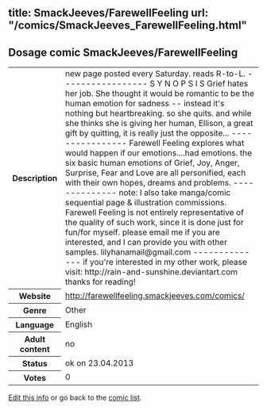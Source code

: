 title: SmackJeeves/FarewellFeeling
url: "/comics/SmackJeeves_FarewellFeeling.html"
---
Dosage comic SmackJeeves/FarewellFeeling
-----------------------------------------

<p id="msg"></p>
<script type="text/javascript">
if (window.location.search === '?edit_info_mail=sent_ok') {
  var elem = document.getElementById("msg");
  elem.innerHTML = 'Edited information sucessfully sent.';
  elem.className = 'ok';
}
</script>
<table class="comicinfo">
<tr>
<th>Description</th><td>new page posted every Saturday. reads R-to-L. ----------------- S Y N O P S I S Grief hates her job. She thought it would be romantic to be the human emotion for sadness -- instead it's nothing but heartbreaking. so she quits. and while she thinks she is giving her human, Ellison, a great gift by quitting, it is really just the opposite... ---------------- Farewell Feeling explores what would happen if our emotions....had emotions. the six basic human emotions of Grief, Joy, Anger, Surprise, Fear and Love are all personified, each with their own hopes, dreams and problems. -------------- note: I also take manga/comic sequential page &amp; illustration commissions. Farewell Feeling is not entirely representative of the quality of such work, since it is done just for fun/for myself. please email me if you are interested, and I can provide you with other samples. lilyhanamail@gmail.com -------------- if you're interested in my other work, please visit: http://rain-and-sunshine.deviantart.com thanks for reading!</td>
</tr>
<tr>
<th>Website</th><td><a href="http://farewellfeeling.smackjeeves.com/comics/">http://farewellfeeling.smackjeeves.com/comics/</a></td>
</tr>
<tr>
<th>Genre</th><td>Other</td>
</tr>
<tr>
<th>Language</th><td>English</td>
</tr>
<tr>
<th>Adult content</th><td>no</td>
</tr>
<tr>
<th>Status</th><td>ok on 23.04.2013</td>
</tr>
<tr>
<th>Votes</th><td>0</td>
</tr>
</table>

[Edit this info](SmackJeeves_FarewellFeeling_edit.html) or go back to the [comic list](../comic-index.html).
